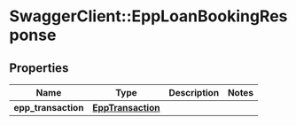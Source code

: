 # SwaggerClient::EppLoanBookingResponse

## Properties
Name | Type | Description | Notes
------------ | ------------- | ------------- | -------------
**epp_transaction** | [**EppTransaction**](EppTransaction.md) |  | 

